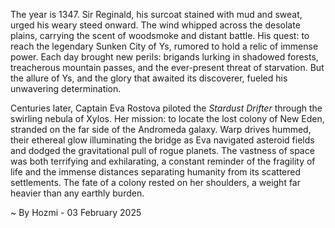 
The year is 1347.  Sir Reginald, his surcoat stained with mud and sweat, urged his weary steed onward. The wind whipped across the desolate plains, carrying the scent of woodsmoke and distant battle. His quest: to reach the legendary Sunken City of Ys, rumored to hold a relic of immense power.  Each day brought new perils: brigands lurking in shadowed forests, treacherous mountain passes, and the ever-present threat of starvation.  But the allure of Ys, and the glory that awaited its discoverer, fueled his unwavering determination.

Centuries later, Captain Eva Rostova piloted the *Stardust Drifter* through the swirling nebula of Xylos.  Her mission: to locate the lost colony of New Eden, stranded on the far side of the Andromeda galaxy.  Warp drives hummed, their ethereal glow illuminating the bridge as Eva navigated asteroid fields and dodged the gravitational pull of rogue planets.  The vastness of space was both terrifying and exhilarating, a constant reminder of the fragility of life and the immense distances separating humanity from its scattered settlements.  The fate of a colony rested on her shoulders, a weight far heavier than any earthly burden.

~ By Hozmi - 03 February 2025
